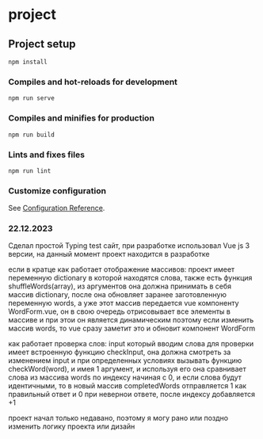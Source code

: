 # project

## Project setup
```
npm install
```

### Compiles and hot-reloads for development
```
npm run serve
```

### Compiles and minifies for production
```
npm run build
```

### Lints and fixes files
```
npm run lint
```

### Customize configuration
See [Configuration Reference](https://cli.vuejs.org/config/).


### 22.12.2023

Сделал простой Typing test сайт, при разработке использовал Vue js 3 версии, на данный момент проект находится в разработке

если в кратце как работает отображение массивов: проект имеет переменную dictionary в которой находятся слова, также есть функция shuffleWords(array), из аргументов она должна принимать в себя массив dictionary, после она обновляет заранее заготовленную переменную words, а уже этот массив передается vue компоненту WordForm.vue, он в свою очередь отрисовывает все элементы в массиве и при этои он является динамическим поэтому если изменить массив words, то vue сразу заметит это и обновит компонент WordForm

как работает проверка слов: input который вводим слова для проверки имеет встроенную функцию checkInput, она должна смотреть за изменением input и при определенных условиях вызывать функцию checkWord(word), и имея 1 аргумент, и используя его она сравнивает слова из массива words по индексу начиная с 0, и если слова будут идентичными, то в новый массив completedWords отправляется 1 как правильный ответ и 0 при невернои ответе, после индексу добавляется +1

проект начал только недавано, поэтому я могу рано или поздно изменить логику проекта или дизайн
